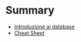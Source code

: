 # Summary

- [Introduzione ai database](./chapter_1.md)
- [Cheat Sheet](./cheat_sheet.md)
<!-- - [Playground](./playground.md) -->